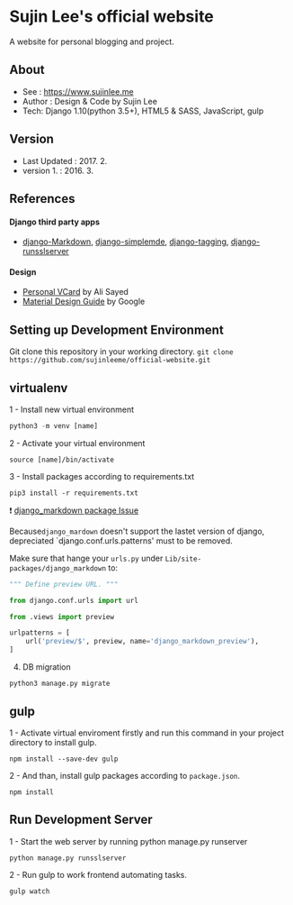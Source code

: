# Sujin Lee's official website
A website for personal blogging and project.

## About
- See : https://www.sujinlee.me
- Author : Design & Code by Sujin Lee
- Tech: Django 1.10(python 3.5+), HTML5 & SASS, JavaScript, gulp

## Version
- Last Updated : 2017. 2.
- version 1. : 2016. 3.

## References
#### Django third party apps
* [django-Markdown](https://github.com/klen/django_markdown), [django-simplemde](https://github.com/onepill/django-simplemde), [django-tagging](https://github.com/brosner/django-tagging), [django-runsslserver](https://github.com/teddziuba/django-sslserver)

#### Design
* [Personal VCard](https://dribbble.com/shots/2529393-Personal-VCard) by Ali Sayed
* [Material Design Guide](https://material.io/) by Google

## Setting up Development Environment
Git clone this repository in your working directory.
`git clone https://github.com/sujinleeme/official-website.git`

## virtualenv
1 - Install new virtual environment
```python
python3 -m venv [name]
```

2 - Activate your virtual environment
```
source [name]/bin/activate
```

3 - Install packages according to requirements.txt
```
pip3 install -r requirements.txt
```

:heavy_exclamation_mark: [django_markdown package Issue](https://github.com/klen/django_markdown/issues/71)

Because`django_mardown` doesn't support the lastet version of django, depreciated `django.conf.urls.patterns' must to be removed. 

Make sure that hange your `urls.py` under `Lib/site-packages/django_markdown` to:

```python
""" Define preview URL. """

from django.conf.urls import url

from .views import preview

urlpatterns = [
    url('preview/$', preview, name='django_markdown_preview'),
]
```
4. DB migration
```
python3 manage.py migrate
```

## gulp
1 - Activate virtual enviroment firstly and run this command in your project directory to install gulp.
```
npm install --save-dev gulp
```

2 - And than, install gulp packages according to `package.json`.
```
npm install
```


## Run Development Server
1 - Start the web server by running python manage.py runserver
```
python manage.py runsslserver
```

2 - Run gulp to work frontend automating tasks.
```
gulp watch
```

